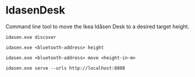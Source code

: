 # IdasenDesk

Command line tool to move the Ikea Idåsen Desk to a desired target height.

`idasen.exe discover`

`idasen.exe <bluetooth-address> height`

`idasen.exe <bluetooth-address> move <height-in-m>`

`idasen.exe serve --urls http://localhost:8888`
